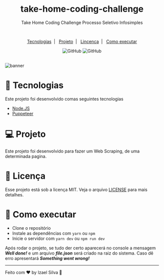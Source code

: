 <h1 align="center">take-home-coding-challenge</h1>
 <p align="center">Take Home Coding Challenge Processo Seletivo Infosimples</p><br>
<p align="center">
    <a href="https://github.com/Ias4g/take-home-coding-challenge#-Tecnologias">Tecnologias</a>&nbsp;&nbsp;|&nbsp;&nbsp;
    <a href="https://github.com/Ias4g/take-home-coding-challenge#projeto">Projeto</a>&nbsp;&nbsp;|&nbsp;&nbsp;
    <a href="https://github.com/Ias4g/take-home-coding-challenge#licença">Lincença</a>&nbsp;&nbsp;|&nbsp;&nbsp;
    <a href="https://github.com/Ias4g/take-home-coding-challenge#como-executar">Como executar</a>
</p>

<div align="center">
    <img alt="GitHub" src="https://img.shields.io/github/license/Ias4g/take-home-coding-challenge?color=%2323BFD0&logoColor=%230F0F0F"/>
    <img alt="GitHub" src="https://img.shields.io/badge/PRs-welcome-23BFD0" />
</div>

<br>

![banner](https://user-images.githubusercontent.com/62667424/186507967-4d89772c-4680-490a-b07e-3bbdf579e716.png)


# 🚀 Tecnologias
Este projeto foi desenvolvido comas seguintes tecnologias
* [Node.JS](https://nodejs.org/en/)
* [Puppeteer](https://github.com/puppeteer/puppeteer)

# 💻 Projeto
Este projeto foi desenvolvido para fazer um Web Scraping, de uma determinada pagina.

# 📝 Licença
Esse projeto está sob a licença MIT. Veja o arquivo [LICENSE](LICENSE) para mais detalhes.

# 🚀 Como executar
* Clone o repositório
* Instale as dependências com ```yarn``` ou  ```npm```
* Inicie o servidor com ```yarn dev``` ou ```npm run dev```


Após rodar o projeto, se tudo der certo aparecerá no console a mensagem ***Well done!*** e um arquivo ***file.json*** será criado na raiz do sistema. Caso dê erro apresentará ***Something went wrong!***

<hr>

Feito com ♥ by Izael Silva 👋